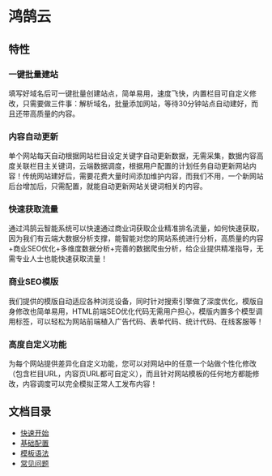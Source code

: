 # 鸿鹄云

## 特性

### 一键批量建站
填写好域名后可一键批量创建站点，简单易用，速度飞快，内置栏目可自定义修改，只需要做三件事：解析域名，批量添加网站，等待30分钟站点自动建好，而且还带高质量的内容。

### 内容自动更新
单个网站每天自动根据网站栏目设定关键字自动更新数据，无需采集，数据内容高度关联栏目主关键词，云端数据调度，根据用户配置的计划任务自动更新网站内容！传统网站建好后，需要花费大量时间添加维护内容，而我们不用，一个新网站后台增加后，只需配置，就能自动更新网站关键词相关的内容。


### 快速获取流量
通过鸿鹄云智能系统可以快速通过商业词获取企业精准排名流量，如何快速获取，因为我们有云端大数据分析支撑，能智能对您的网站系统进行分析，高质量的内容+商业SEO优化+多维度数据分析+完善的数据爬虫分析，给企业提供精准指导，无需专业人士也能快速获取流量！


### 商业SEO模版
我们提供的模版自动适应各种浏览设备，同时针对搜索引擎做了深度优化，模版自身修改也简单易用，HTML前端SEO优化代码无需用户担心，模版内置多个模型调用标签，可以轻松为网站前端植入广告代码、表单代码、统计代码、在线客服等！


### 高度自定义功能
为每个网站提供差异化自定义功能，您可以对网站中的任意一个站做个性化修改（包含栏目URL，内容页URL都可自定义），而且针对网站模板的任何地方都能修改，内容调度可以完全模拟正常人工发布内容！

## 文档目录

+ [快速开始](/quick-start)
+ [基础配置](/configuration)
+ [模板语法](/template)
+ [常见问题](/faq)